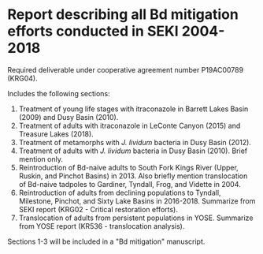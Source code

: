 # Report describing all Bd mitigation efforts conducted in SEKI 2004-2018
Required deliverable under cooperative agreement number P19AC00789 (KRG04).

Includes the following sections:
1. Treatment of young life stages with itraconazole in Barrett Lakes Basin (2009) and Dusy Basin (2010).
2. Treatment of adults with itraconazole in LeConte Canyon (2015) and Treasure Lakes (2018).
3. Treatment of metamorphs with *J. lividum* bacteria in Dusy Basin (2012).
4. Treatment of adults with *J. lividum* bacteria in Dusy Basin (2010). Brief mention only. 
5. Reintroduction of Bd-naive adults to South Fork Kings River (Upper, Ruskin, and Pinchot Basins) in 2013.
  Also briefly mention translocation of Bd-naive tadpoles to Gardiner, Tyndall, Frog, and Vidette in 2004.
6. Reintroduction of adults from declining populations to Tyndall, Milestone, Pinchot, and Sixty Lake Basins in 2016-2018. 
  Summarize from SEKI report (KRG02 - Critical restoration efforts). 
7. Translocation of adults from persistent populations in YOSE. Summarize from YOSE report (KR536 - translocation analysis).

Sections 1-3 will be included in a "Bd mitigation" manuscript. 
